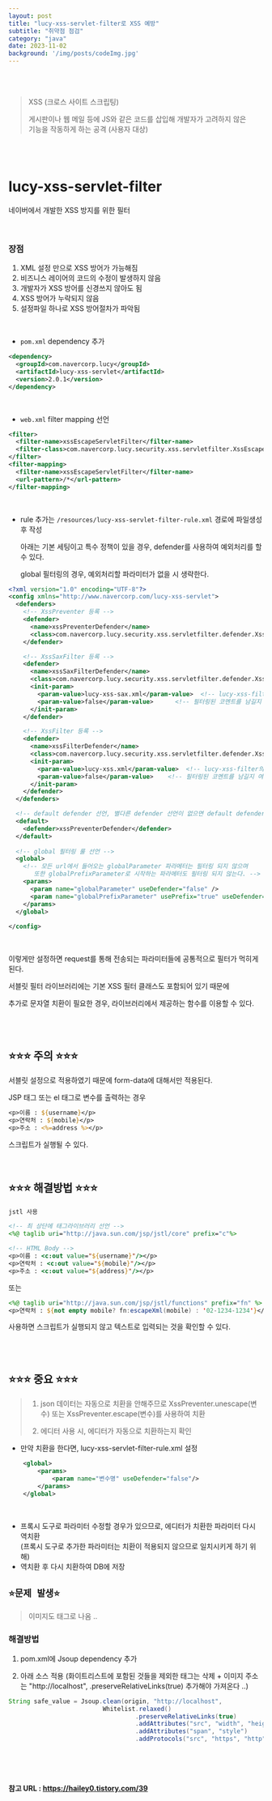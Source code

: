```yaml
---
layout: post
title: "lucy-xss-servlet-filter로 XSS 예방"
subtitle: "취약점 점검"
category: "java"
date: 2023-11-02
background: '/img/posts/codeImg.jpg'
---
```


<br>
<br>

> XSS (크로스 사이트 스크립팅)
>
>게시판이나 웹 메일 등에 JS와 같은 코드를 삽입해 개발자가 고려하지 않은 
><br>기능을 작동하게 하는 공격 (사용자 대상)

<br>
<br>

# lucy-xss-servlet-filter

네이버에서 개발한 XSS 방지를 위한 필터

<br>

### 장점

1. XML 설정 만으로 XSS 방어가 가능해짐
2. 비즈니스 레이어의 코드의 수정이 발생하지 않음
3. 개발자가 XSS 방어를 신경쓰지 않아도 됨
4. XSS 방어가 누락되지 않음
5. 설정파일 하나로 XSS 방어절차가 파악됨

<br>

- `pom.xml` dependency 추가

```xml
<dependency>
  <groupId>com.navercorp.lucy</groupId>
  <artifactId>lucy-xss-servlet</artifactId> 
  <version>2.0.1</version>
</dependency>
```

<br> 

- `web.xml` filter mapping 선언

```xml
<filter>
  <filter-name>xssEscapeServletFilter</filter-name>
  <filter-class>com.navercorp.lucy.security.xss.servletfilter.XssEscapeServletFilter</filter-class>
</filter>
<filter-mapping>
  <filter-name>xssEscapeServletFilter</filter-name>
  <url-pattern>/*</url-pattern>
</filter-mapping>
```

<br>

- rule 추가는 `/resources/lucy-xss-servlet-filter-rule.xml` 경로에 파일생성 후 작성

    아래는 기본 세팅이고 특수 정책이 있을 경우, defender를 사용하여 예외처리를 할 수 있다.

    global 필터링의 경우, 예외처리할 파라미터가 없을 시 생략한다.

```xml
<?xml version="1.0" encoding="UTF-8"?>
<config xmlns="http://www.navercorp.com/lucy-xss-servlet">
  <defenders>
    <!-- XssPreventer 등록 -->
    <defender>
      <name>xssPreventerDefender</name>
      <class>com.navercorp.lucy.security.xss.servletfilter.defender.XssPreventerDefender</class>
    </defender>

    <!-- XssSaxFilter 등록 -->
    <defender>
      <name>xssSaxFilterDefender</name>
      <class>com.navercorp.lucy.security.xss.servletfilter.defender.XssSaxFilterDefender</class>
      <init-param>
        <param-value>lucy-xss-sax.xml</param-value>  <!-- lucy-xss-filter의 sax용 설정파일 -->
        <param-value>false</param-value>      <!-- 필터링된 코멘트를 남길지 여부, 성능 효율상 false 추천 -->
      </init-param>
    </defender>

    <!-- XssFilter 등록 -->
    <defender>
      <name>xssFilterDefender</name>
      <class>com.navercorp.lucy.security.xss.servletfilter.defender.XssFilterDefender</class>
      <init-param>
        <param-value>lucy-xss.xml</param-value>  <!-- lucy-xss-filter의 dom용 설정파일 -->
        <param-value>false</param-value>    <!-- 필터링된 코멘트를 남길지 여부, 성능 효율상 false 추천 -->
      </init-param>
    </defender>
  </defenders>

  <!-- default defender 선언, 별다른 defender 선언이 없으면 default defender를 사용해 필터링 한다. -->
  <default>
    <defender>xssPreventerDefender</defender>
  </default>
  
  <!-- global 필터링 룰 선언 -->
  <global>
    <!-- 모든 url에서 들어오는 globalParameter 파라메터는 필터링 되지 않으며 
       또한 globalPrefixParameter로 시작하는 파라메터도 필터링 되지 않는다. -->
    <params>
      <param name="globalParameter" useDefender="false" />
      <param name="globalPrefixParameter" usePrefix="true" useDefender="false" />
    </params>
  </global>
  
</config>
```

<br> 

이렇게만 설정하면 request를 통해 전송되는 파라미터들에 공통적으로 필터가 먹히게 된다.

서블릿 필터 라이브러리에는 기본 XSS 필터 클래스도 포함되어 있기 때문에 

추가로 문자열 치환이 필요한 경우, 라이브러리에서 제공하는 함수를 이용할 수 있다. 

<br>
<br>

## ⭐⭐⭐ 주의 ⭐⭐⭐

서블릿 설정으로 적용하였기 때문에 form-data에 대해서만 적용된다.

JSP 태그 또는 el 태그로 변수를 출력하는 경우
```jsp
<p>이름 : ${username}</p>
<p>연락처 : ${mobile}</p>
<p>주소 : <%=address %></p>
```
스크립트가 실행될 수 있다.

<br>

## ⭐⭐⭐ 해결방법 ⭐⭐⭐ 

`jstl 사용`

```jsp
<!-- 최 상단에 태그라이브러리 선언 -->
<%@ taglib uri="http://java.sun.com/jsp/jstl/core" prefix="c"%>

<!-- HTML Body -->
<p>이름 : <c:out value="${username}"/></p>
<p>연락처 : <c:out value="${mobile}"/></p>
<p>주소 : <c:out value="${address}"/></p>
```

또는 

```jsp
<%@ taglib uri="http://java.sun.com/jsp/jstl/functions" prefix="fn" %>
<p>연락처 : ${not empty mobile? fn:escapeXml(mobile) : '02-1234-1234'}</p>
```

사용하면 스크립트가 실행되지 않고 텍스트로 입력되는 것을 확인할 수 있다.

<br>
<br>

## ⭐⭐⭐ 중요 ⭐⭐⭐ 

>1. json 데이터는 자동으로 치환을 안해주므로 XssPreventer.unescape(변수) 또는 XssPreventer.escape(변수)를 사용하여 치환
>
>2. 에디터 사용 시, 에디터가 자동으로 치환하는지 확인


- 만약 치환을 한다면, lucy-xss-servlet-filter-rule.xml 설정
```xml
    <global>
        <params>
            <param name="변수명" useDefender="false"/>
        </params>
    </global>
```

<br>

- 프록시 도구로 파라미터 수정할 경우가 있으므로, 에디터가 치환한 파라미터 다시 역치환 <br>
(프록시 도구로 추가한 파라미터는 치환이 적용되지 않으므로 일치시키게 하기 위해)
- 역치환 후 다시 치환하여 DB에 저장

## `⭐문제 발생⭐`

> 이미지도 태그로 나옴 ..

### 해결방법

1. pom.xml에 Jsoup dependency 추가

2. 아래 소스 적용 (화이트리스트에 포함된 것들을 제외한 태그는 삭제 + 이미지 주소는 "http://localhost", .preserveRelativeLinks(true) 추가해야 가져온다 ..)

```java
String safe_value = Jsoup.clean(origin, "http://localhost", 
                          Whitelist.relaxed()
                                   .preserveRelativeLinks(true)
                                   .addAttributes("src", "width", "height")
                                   .addAttributes("span", "style")
                                   .addProtocols("src", "https", "http"));
```

<br>
<br>
<br> 

**참고 URL : <https://hailey0.tistory.com/39>**
